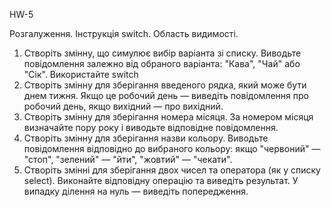 HW-5

Розгалуження. Інструкція switch. Область видимості.

1. Створіть змінну, що симулює вибір варіанта зі списку. Виводьте повідомлення залежно від обраного варіанта: "Кава", "Чай" або "Сік". Використайте switch
2. Створіть змінну для зберігання введеного рядка, який може бути днем тижня. Якщо це робочий день — виведіть повідомлення про робочий день, якщо вихідний — про вихідний.
3. Створіть змінну для зберігання номера місяця. За номером місяця визначайте пору року і виводьте відповідне повідомлення.
4. Створіть змінну для зберігання назви кольору. Виводьте повідомлення відповідно до вибраного кольору: якщо "червоний" — "стоп", "зелений" — "йти", "жовтий" — "чекати".
5. Створіть змінні для зберігання двох чисел та оператора (як у списку select). Виконайте відповідну операцію та виведіть результат. У випадку ділення на нуль — виведіть попередження.
